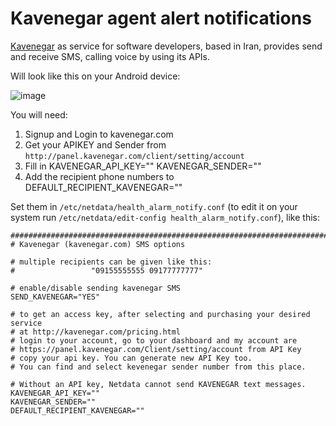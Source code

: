 <!--
title: "Kavenegar agent alert notifications"
sidebar_label: "Kavenegar"
custom_edit_url: "https://github.com/netdata/netdata/edit/master/health/notifications/kavenegar/README.md"
learn_status: "Published"
learn_topic_type: "Tasks"
learn_rel_path: "Integrations/Notify/Agent alert notifications"
learn_autogeneration_metadata: "{'part_of_cloud': False, 'part_of_agent': True}"
-->

# Kavenegar agent alert notifications

[Kavenegar](https://kavenegar.com/) as service for software developers, based in Iran, provides send and receive SMS, calling voice by using its APIs.

Will look like this on your Android device:

![image](https://cloud.githubusercontent.com/assets/17090999/20034652/620b6100-a39b-11e6-96af-4f83b8e830e2.png)

You will need:

1.  Signup and Login to kavenegar.com
2.  Get your APIKEY and Sender from `http://panel.kavenegar.com/client/setting/account`
3.  Fill in KAVENEGAR_API_KEY="" KAVENEGAR_SENDER=""
4.  Add the recipient phone numbers to DEFAULT_RECIPIENT_KAVENEGAR=""

Set them in `/etc/netdata/health_alarm_notify.conf` (to edit it on your system run `/etc/netdata/edit-config health_alarm_notify.conf`), like this:

```
###############################################################################
# Kavenegar (kavenegar.com) SMS options

# multiple recipients can be given like this:
#                 "09155555555 09177777777"

# enable/disable sending kavenegar SMS
SEND_KAVENEGAR="YES"

# to get an access key, after selecting and purchasing your desired service
# at http://kavenegar.com/pricing.html
# login to your account, go to your dashboard and my account are
# https://panel.kavenegar.com/Client/setting/account from API Key
# copy your api key. You can generate new API Key too.
# You can find and select kevenegar sender number from this place.

# Without an API key, Netdata cannot send KAVENEGAR text messages.
KAVENEGAR_API_KEY=""
KAVENEGAR_SENDER=""
DEFAULT_RECIPIENT_KAVENEGAR=""
```


